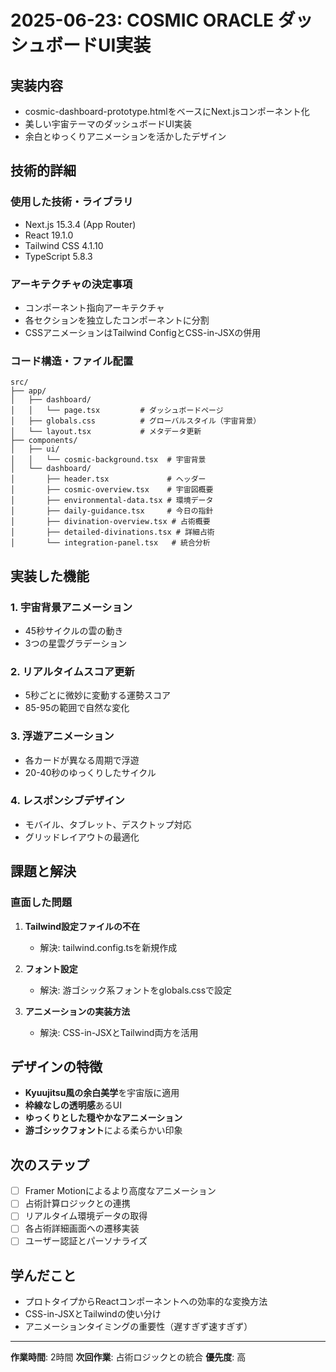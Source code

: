 # 2025-06-23: COSMIC ORACLE ダッシュボードUI実装

## 実装内容
- cosmic-dashboard-prototype.htmlをベースにNext.jsコンポーネント化
- 美しい宇宙テーマのダッシュボードUI実装
- 余白とゆっくりアニメーションを活かしたデザイン

## 技術的詳細
### 使用した技術・ライブラリ
- Next.js 15.3.4 (App Router)
- React 19.1.0
- Tailwind CSS 4.1.10
- TypeScript 5.8.3

### アーキテクチャの決定事項
- コンポーネント指向アーキテクチャ
- 各セクションを独立したコンポーネントに分割
- CSSアニメーションはTailwind ConfigとCSS-in-JSXの併用

### コード構造・ファイル配置
```
src/
├── app/
│   ├── dashboard/
│   │   └── page.tsx         # ダッシュボードページ
│   ├── globals.css          # グローバルスタイル（宇宙背景）
│   └── layout.tsx           # メタデータ更新
├── components/
│   ├── ui/
│   │   └── cosmic-background.tsx  # 宇宙背景
│   └── dashboard/
│       ├── header.tsx             # ヘッダー
│       ├── cosmic-overview.tsx    # 宇宙図概要
│       ├── environmental-data.tsx # 環境データ
│       ├── daily-guidance.tsx     # 今日の指針
│       ├── divination-overview.tsx # 占術概要
│       ├── detailed-divinations.tsx # 詳細占術
│       └── integration-panel.tsx   # 統合分析
```

## 実装した機能
### 1. 宇宙背景アニメーション
- 45秒サイクルの雲の動き
- 3つの星雲グラデーション

### 2. リアルタイムスコア更新
- 5秒ごとに微妙に変動する運勢スコア
- 85-95の範囲で自然な変化

### 3. 浮遊アニメーション
- 各カードが異なる周期で浮遊
- 20-40秒のゆっくりしたサイクル

### 4. レスポンシブデザイン
- モバイル、タブレット、デスクトップ対応
- グリッドレイアウトの最適化

## 課題と解決
### 直面した問題
1. **Tailwind設定ファイルの不在**
   - 解決: tailwind.config.tsを新規作成

2. **フォント設定**
   - 解決: 游ゴシック系フォントをglobals.cssで設定

3. **アニメーションの実装方法**
   - 解決: CSS-in-JSXとTailwind両方を活用

## デザインの特徴
- **Kyuujitsu風の余白美学**を宇宙版に適用
- **枠線なしの透明感**あるUI
- **ゆっくりとした穏やかなアニメーション**
- **游ゴシックフォント**による柔らかい印象

## 次のステップ
- [ ] Framer Motionによるより高度なアニメーション
- [ ] 占術計算ロジックとの連携
- [ ] リアルタイム環境データの取得
- [ ] 各占術詳細画面への遷移実装
- [ ] ユーザー認証とパーソナライズ

## 学んだこと
- プロトタイプからReactコンポーネントへの効率的な変換方法
- CSS-in-JSXとTailwindの使い分け
- アニメーションタイミングの重要性（遅すぎず速すぎず）

---
**作業時間**: 2時間
**次回作業**: 占術ロジックとの統合
**優先度**: 高